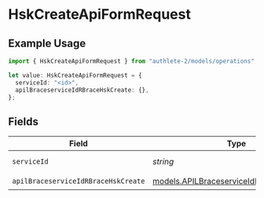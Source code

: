 # HskCreateApiFormRequest

## Example Usage

```typescript
import { HskCreateApiFormRequest } from "authlete-2/models/operations";

let value: HskCreateApiFormRequest = {
  serviceId: "<id>",
  apilBraceserviceIdRBraceHskCreate: {},
};
```

## Fields

| Field                                                                                         | Type                                                                                          | Required                                                                                      | Description                                                                                   |
| --------------------------------------------------------------------------------------------- | --------------------------------------------------------------------------------------------- | --------------------------------------------------------------------------------------------- | --------------------------------------------------------------------------------------------- |
| `serviceId`                                                                                   | *string*                                                                                      | :heavy_check_mark:                                                                            | A service ID.                                                                                 |
| `apilBraceserviceIdRBraceHskCreate`                                                           | [models.APILBraceserviceIdRBraceHskCreate](../../models/apilbraceserviceidrbracehskcreate.md) | :heavy_check_mark:                                                                            | N/A                                                                                           |